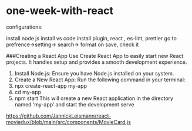 # one-week-with-react

configurations:

install node js
install vs code
install plugin, react , es-lint, prettier
go to prefrence->setting-> search-> format on save, check it

###Creating a React App
Use Create React App to easily start new React projects. It handles setup and provides a
smooth development experience.

1. Install Node.js: Ensure you have Node.js installed on your system.
2. Create a New React App: Run the following command in your terminal:
3. npx create-react-app my-app
4. cd my-app
5. npm start
   This will create a new React application in the directory named ‘my-app’ and start the
   development serve

https://github.com/JannickLeismann/react-moviedux/blob/main/src/components/MovieCard.js
